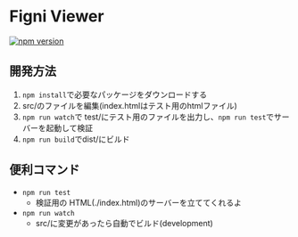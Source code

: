 # Figni Viewer

[![npm version](https://badge.fury.io/js/@cynack%2Ffigni-viewer.svg)](https://badge.fury.io/js/@cynack%2Ffigni-viewer)

## 開発方法

1. `npm install`で必要なパッケージをダウンロードする
2. src/のファイルを編集(index.htmlはテスト用のhtmlファイル)
3. `npm run watch`で test/にテスト用のファイルを出力し、`npm run test`でサーバーを起動して検証
4. `npm run build`でdist/にビルド

## 便利コマンド

- `npm run test`
  - 検証用の HTML(./index.html)のサーバーを立ててくれるよ
- `npm run watch`
  - src/に変更があったら自動でビルド(development)
